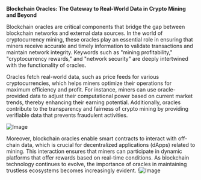 **Blockchain Oracles: The Gateway to Real-World Data in Crypto Mining and Beyond**

Blockchain oracles are critical components that bridge the gap between blockchain networks and external data sources. In the world of cryptocurrency mining, these oracles play an essential role in ensuring that miners receive accurate and timely information to validate transactions and maintain network integrity. Keywords such as "mining profitability," "cryptocurrency rewards," and "network security" are deeply intertwined with the functionality of oracles. 

Oracles fetch real-world data, such as price feeds for various cryptocurrencies, which helps miners optimize their operations for maximum efficiency and profit. For instance, miners can use oracle-provided data to adjust their computational power based on current market trends, thereby enhancing their earning potential. Additionally, oracles contribute to the transparency and fairness of crypto mining by providing verifiable data that prevents fraudulent activities. 

![Image](https://github.com/user-attachments/assets/b6e7b7a2-655e-4d44-8baa-20c566a3cb65)

Moreover, blockchain oracles enable smart contracts to interact with off-chain data, which is crucial for decentralized applications (dApps) related to mining. This interaction ensures that miners can participate in dynamic platforms that offer rewards based on real-time conditions. As blockchain technology continues to evolve, the importance of oracles in maintaining trustless ecosystems becomes increasingly evident. !![Image](https://github.com/user-attachments/assets/b6e7b7a2-655e-4d44-8baa-20c566a3cb65)